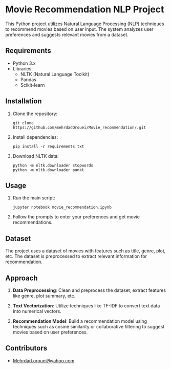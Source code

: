 # Movie Recommendation NLP Project

This Python project utilizes Natural Language Processing (NLP) techniques to recommend movies based on user input. The system analyzes user preferences and suggests relevant movies from a dataset.

## Requirements

- Python 3.x
- Libraries:
  - NLTK (Natural Language Toolkit)
  - Pandas
  - Scikit-learn

## Installation

1. Clone the repository:
   ```
   git clone https://github.com/mehrdadOrouei/Movie_recommendation/.git
   ```

2. Install dependencies:
   ```
   pip install -r requirements.txt
   ```

3. Download NLTK data:
   ```
   python -m nltk.downloader stopwords
   python -m nltk.downloader punkt
   ```

## Usage

1. Run the main script:
   ```
   jupyter notebook movie_recommendation.ipynb
   ```

2. Follow the prompts to enter your preferences and get movie recommendations.

## Dataset

The project uses a dataset of movies with features such as title, genre, plot, etc. The dataset is preprocessed to extract relevant information for recommendation.

## Approach

1. **Data Preprocessing**: Clean and preprocess the dataset, extract features like genre, plot summary, etc.

2. **Text Vectorization**: Utilize techniques like TF-IDF to convert text data into numerical vectors.

3. **Recommendation Model**: Build a recommendation model using techniques such as cosine similarity or collaborative filtering to suggest movies based on user preferences.

## Contributors


- Mehrdad.orouei@yahoo.com



 
